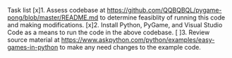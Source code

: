 Task list
[x]1. Assess codebase at https://github.com/QQBQBQL/pygame-pong/blob/master/README.md to determine feasiblity of running this code and making modifications. 
[x]2. Install Python, PyGame, and Visual Studio Code as a means to run the code in the above codebase. 
[ ]3. Review source material at https://www.askpython.com/python/examples/easy-games-in-python to make any need changes to the example code. 
